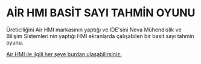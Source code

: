 # AİR HMI BASİT SAYI TAHMİN OYUNU #

Üreticiliğini Air HMI markasının yaptığı ve IDE'sini Neva Mühendislik ve Bilişim Sistemleri nin yaptığı HMI ekranlarda çalışabilen bir basit sayı tahmin oyunu.

[Air HMI ile ilgili her şeye burdan ulaşabilirsiniz.](https://tr.airhmi.com/?gad_source=1&gclid=Cj0KCQjwv7O0BhDwARIsAC0sjWMvWfckjbYz8lCaZNfbj2y1PjIwfrxAAREF-xYBik4JjNwl7SsEKu4aAlE8EALw_wcB)
